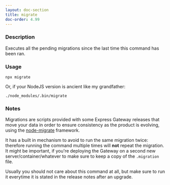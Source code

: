 ```yaml
---
layout: doc-section
title: migrate
doc-order: 4.99
---
```


### Description

Executes all the pending migrations since the last time this command has been ran.

### Usage

```shell
npx migrate
```

Or, if your NodeJS version is ancient like my grandfather:

```shell
./node_modules/.bin/migrate
```

### Notes

Migrations are scripts provided with some Express Gateway releases that move your data in order to ensure consistency
as the product is evolving, using the [node-migrate](https://github.com/tj/node-migrate) framework.

It has a built in mechanism to avoid to run the same migration twice: therefore running the command multiple times
will **not** repeat the migration. It might be important, if you're deploying the Gateway on a second new
server/container/whatever to make sure to keep a copy of the `.migration` file.

Usually you should not care about this command at all, but make sure to run it everytime it is stated in the release
notes after an upgrade.
